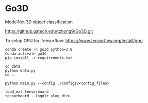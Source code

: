 # Go3D
ModelNet 3D object classification

https://github.gatech.edu/tzhong9/Go3D.git

To setup GPU for Tensorflow:
https://www.tensorflow.org/install/gpu

```
conda create -n go3d python=3.8
conda activate go3d
pip install -r requirements.txt

cd data
python data.py
cd ..

python main.py --config ./configs/<config_files>

load_ext tensorboard
tensorboard --logdir <log_dir>
```
